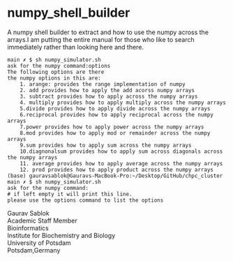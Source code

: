 # numpy_shell_builder
A numpy shell builder to extract and how to use the numpy across the arrays.I am putting the entire manual for those who like to search immediately rather than looking here and there. 

```
main ✗ $ sh numpy_simulator.sh
ask for the numpy command:options
The following options are there
the numpy options in this are:
    1. arange: provides the range implementation of numpy
    2. add provides how to apply the add acorss numpy arrays
    3. subtract provides how to apply across the numpy arrays
    4. multiply provides how to apply multiply across the numpy arrays
    5.divide provides how to apply divide across the numpy arrays
    6.reciprocal provides how to apply reciprocal across the numpy arrays
    7.power provides how to apply power across the numpy arrays
    8.mod provides how to apply mod or remainder across the numpy arrays
    9.sum provides how to apply sum across the numpy arrays
    10.diagnonalsum provides how to apply sum across diagonals across the numpy arrays
    11. average provides how to apply average across the numpy arrays
    12. prod provides how to apply product across the numpy arrays
(base) gauravsablok@Gauravs-MacBook-Pro:~/Desktop/GitHub/chpc_cluster
main ✗ $ sh numpy_simulator.sh
ask for the numpy command:
# if left empty it will print this line. 
please use the options command to list the options
```
Gaurav Sablok \
Academic Staff Member \
Bioinformatics \
Institute for Biochemistry and Biology \
University of Potsdam \
Potsdam,Germany

